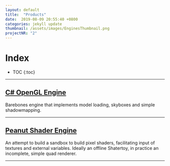 ```yaml
---
layout: default
title:  "Products"
date:  2019-08-09 20:55:40 +0800
categories: jekyll update
thumbnail: /assets/images/EnginesThumbnail.png
projectNR: "2"
---
```

<script async defer src="https://buttons.github.io/buttons.js"></script>

# Index
* TOC
{:toc}

---

## [C# OpenGL Engine](https://github.com/JPBotelho/OpenGL-Sandbox)
Barebones engine that implements model loading, skyboxes and simple shadowmapping.

---


## [Peanut Shader Engine](https://github.com/JPBotelho/Peanut-Shader-Engine)
An attempt to build a sandbox to build pixel shaders, facilitating input of textures and external variables. Ideally an offline Shatertoy, in practice an incomplete, simple quad renderer.

---

